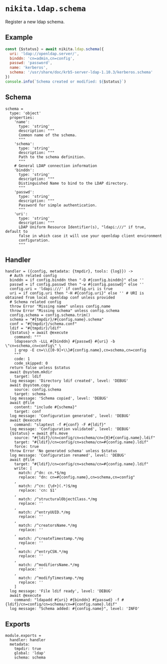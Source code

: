 
# `nikita.ldap.schema`

Register a new ldap schema.

## Example

```js
const {$status} = await nikita.ldap.schema({
  uri: 'ldap://openldap.server/',
  binddn: 'cn=admin,cn=config',
  passwd: 'password',
  name: 'kerberos',
  schema: '/usr/share/doc/krb5-server-ldap-1.10.3/kerberos.schema'
})
console.info(`Schema created or modified: ${$status}`)
```

## Schema

    schema =
      type: 'object'
      properties:
        'name':
          type: 'string'
          description: """
          Common name of the schema.
          """
        'schema':
          type: 'string'
          description: """
          Path to the schema definition.
          """
        # General LDAP connection information
        'binddn':
          type: 'string'
          description: """
          Distinguished Name to bind to the LDAP directory.
          """
        'passwd':
          type: 'string'
          description: """
          Password for simple authentication.
          """
        'uri':
          type: 'string'
          description: """
          LDAP Uniform Resource Identifier(s), "ldapi:///" if true, default to
          false in which case it will use your openldap client environment
          configuration.
          """

## Handler

    handler = ({config, metadata: {tmpdir}, tools: {log}}) ->
      # Auth related config
      binddn = if config.binddn then "-D #{config.binddn}" else ''
      passwd = if config.passwd then "-w #{config.passwd}" else ''
      config.uri = 'ldapi:///' if config.uri is true
      uri = if config.uri then "-H #{config.uri}" else '' # URI is obtained from local openldap conf unless provided
      # Schema related config
      throw Error "Missing name" unless config.name
      throw Error "Missing schema" unless config.schema
      config.schema = config.schema.trim()
      schema = "#{tmpdir}/#{config.name}.schema"
      conf = "#{tmpdir}/schema.conf"
      ldif = "#{tmpdir}/ldif"
      {$status} = await @execute
        command: """
        ldapsearch -LLL #{binddn} #{passwd} #{uri} -b \"cn=schema,cn=config\" \
        | grep -E cn=\\{[0-9]+\\}#{config.name},cn=schema,cn=config
        """
        code: 1
        code_skipped: 0
      return false unless $status
      await @system.mkdir
        target: ldif
      log message: 'Directory ldif created', level: 'DEBUG'
      await @system.copy
        source: config.schema
        target: schema
      log message: 'Schema copied', level: 'DEBUG'
      await @file
        content: "include #{schema}"
        target: conf
      log message: 'Configuration generated', level: 'DEBUG'
      await @execute
        command: "slaptest -f #{conf} -F #{ldif}"
      log message: 'Configuration validated', level: 'DEBUG'
      {$status} = await @fs.move
        source: "#{ldif}/cn=config/cn=schema/cn={0}#{config.name}.ldif"
        target: "#{ldif}/cn=config/cn=schema/cn=#{config.name}.ldif"
        force: true
      throw Error 'No generated schema' unless $status
      log message: 'Configuration renamed', level: 'DEBUG'
      await @file
        target: "#{ldif}/cn=config/cn=schema/cn=#{config.name}.ldif"
        write: [
          match: /^dn: cn.*$/mg
          replace: "dn: cn=#{config.name},cn=schema,cn=config"
        ,
          match: /^cn: {\d+}(.*)$/mg
          replace: 'cn: $1'
        ,
          match: /^structuralObjectClass.*/mg
          replace: ''
        ,
          match: /^entryUUID.*/mg
          replace: ''
        ,
          match: /^creatorsName.*/mg
          replace: ''
        ,
          match: /^createTimestamp.*/mg
          replace: ''
        ,
          match: /^entryCSN.*/mg
          replace: ''
        ,
          match: /^modifiersName.*/mg
          replace: ''
        ,
          match: /^modifyTimestamp.*/mg
          replace: ''
        ]
      log message: 'File ldif ready', level: 'DEBUG'
      await @execute
        command: "ldapadd #{uri} #{binddn} #{passwd} -f #{ldif}/cn=config/cn=schema/cn=#{config.name}.ldif"
      log message: "Schema added: #{config.name}", level: 'INFO'

## Exports

    module.exports =
      handler: handler
      metadata:
        tmpdir: true
        global: 'ldap'
        schema: schema

